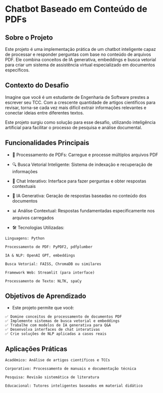 # Chatbot Baseado em Conteúdo de PDFs
## Sobre o Projeto
Este projeto é uma implementação prática de um chatbot inteligente capaz de processar e responder perguntas com base no conteúdo de arquivos PDF. Ele combina conceitos de IA generativa, embeddings e busca vetorial para criar um sistema de assistência virtual especializado em documentos específicos.

## Contexto do Desafio
Imagine que você é um estudante de Engenharia de Software prestes a escrever seu TCC. Com a crescente quantidade de artigos científicos para revisar, torna-se cada vez mais difícil extrair informações relevantes e conectar ideias entre diferentes textos.

Este projeto surgiu como solução para esse desafio, utilizando inteligência artificial para facilitar o processo de pesquisa e análise documental.

## Funcionalidades Principais
- 📄 Processamento de PDFs: Carregue e processe múltiplos arquivos PDF

- 🔍 Busca Vetorial Inteligente: Sistema de indexação e recuperação de informações

- 💬 Chat Interativo: Interface para fazer perguntas e obter respostas contextuais

- 🧠 IA Generativa: Geração de respostas baseadas no conteúdo dos documentos

- 📊 Análise Contextual: Respostas fundamentadas especificamente nos arquivos carregados

- 🛠️ Tecnologias Utilizadas:
```
Linguagens: Python

Processamento de PDF: PyPDF2, pdfplumber

IA & NLP: OpenAI GPT, embeddings

Busca Vetorial: FAISS, ChromaDB ou similares

Framework Web: Streamlit (para interface)

Processamento de Texto: NLTK, spaCy
```
## Objetivos de Aprendizado
- Este projeto permite que você:
```
✅ Domine conceitos de processamento de documentos PDF
✅ Implemente sistemas de busca vetorial e embeddings
✅ Trabalhe com modelos de IA generativa para Q&A
✅ Desenvolva interfaces de chat interativas
✅ Crie soluções de NLP aplicadas a casos reais
```
## Aplicações Práticas
```
Acadêmico: Análise de artigos científicos e TCCs

Corporativo: Processamento de manuais e documentação técnica

Pesquisa: Revisão sistemática de literatura

Educacional: Tutores inteligentes baseados em material didático
```